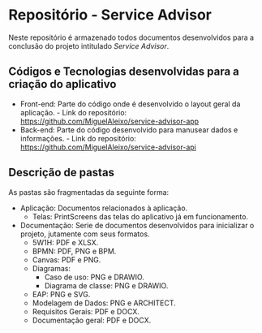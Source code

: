 # Repositório - Service Advisor

Neste repositório é armazenado todos documentos desenvolvidos para a conclusão do projeto intitulado *Service Advisor*.

## Códigos e Tecnologias desenvolvidas para a criação do aplicativo
   - Front-end: Parte do código onde é desenvolvido o layout geral da aplicação.
    - Link do repositório: https://github.com/MiguelAleixo/service-advisor-app
   - Back-end: Parte do código desenvolvido para manusear dados e informações.
    - Link do repositório: https://github.com/MiguelAleixo/service-advisor-api

## Descrição de pastas

As pastas são fragmentadas da seguinte forma:

 - Aplicação: Documentos relacionados à aplicação.
    - Telas: PrintScreens das telas do aplicativo já em funcionamento.
 - Documentação: Serie de documentos desenvolvidos para inicializar o projeto,  jutamente com seus formatos.
    - 5W1H: PDF e XLSX.
    - BPMN: PDF, PNG e BPM.
    - Canvas: PDF e PNG.
    - Diagramas: 
        - Caso de uso: PNG e DRAWIO.
        - Diagrama de classe: PNG e DRAWIO.
    - EAP: PNG e SVG.
    - Modelagem de Dados: PNG e ARCHITECT.
    - Requisitos Gerais: PDF e DOCX.
    - Documentação geral: PDF e DOCX.
